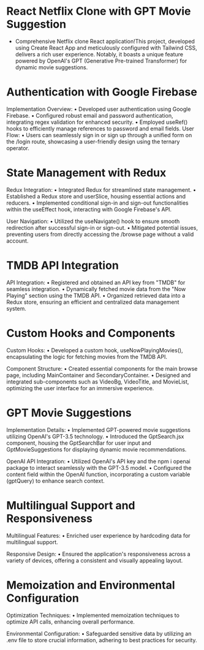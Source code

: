 # React Netflix Clone with GPT Movie Suggestion

- Comprehensive Netflix clone React application!This project, developed using Create React App and meticulously configured with Tailwind CSS, delivers a rich user experience. Notably, it boasts a unique feature powered by OpenAI's GPT (Generative Pre-trained Transformer) for dynamic movie suggestions.


# Authentication with Google Firebase

Implementation Overview:
• Developed user authentication using Google Firebase.
• Configured robust email and password authentication, integrating regex validation for enhanced security.
• Employed useRef() hooks to efficiently manage references to password and email fields.
User Flow:
• Users can seamlessly sign in or sign up through a unified form on the /login route, showcasing a user-friendly design using the ternary operator.


# State Management with Redux

Redux Integration:
• Integrated Redux for streamlined state management.
• Established a Redux store and userSlice, housing essential actions and reducers.
• Implemented conditional sign-in and sign-out functionalities within the useEffect hook, interacting with Google Firebase's API.

User Navigation:
• Utilized the useNavigate() hook to ensure smooth redirection after successful sign-in or sign-out.
• Mitigated potential issues, preventing users from directly accessing the /browse page without a valid account.


# TMDB API Integration

API Integration:
• Registered and obtained an API key from "TMDB" for seamless integration.
• Dynamically fetched movie data from the "Now Playing" section using the TMDB API.
• Organized retrieved data into a Redux store, ensuring an efficient and centralized data management system.


# Custom Hooks and Components

Custom Hooks:
• Developed a custom hook, useNowPlayingMovies(), encapsulating the logic for fetching movies from the TMDB API.

Component Structure:
• Created essential components for the main browse page, including MainContainer and SecondaryContainer.
• Designed and integrated sub-components such as VideoBg, VideoTitle, and MovieList, optimizing the user interface for an immersive experience.

# GPT Movie Suggestions 

Implementation Details:
• Implemented GPT-powered movie suggestions utilizing OpenAI's GPT-3.5 technology.
• Introduced the GptSearch.jsx component, housing the GptSearchBar for user input and GptMovieSuggestions for displaying dynamic movie recommendations.

OpenAI API Integration:
• Utilized OpenAI's API key and the npm i openai package to interact seamlessly with the GPT-3.5 model.
• Configured the content field within the OpenAI function, incorporating a custom variable (gptQuery) to enhance search context.

# Multilingual Support and Responsiveness

Multilingual Features:
• Enriched user experience by hardcoding data for multilingual support.

Responsive Design:
• Ensured the application's responsiveness across a variety of devices, offering a consistent and visually appealing layout.


# Memoization and Environmental Configuration

Optimization Techniques:
• Implemented memoization techniques to optimize API calls, enhancing overall performance.

Environmental Configuration:
• Safeguarded sensitive data by utilizing an .env file to store crucial information, adhering to best practices for security.


























<!-- IN MORE PRECISE WAY

1) Created react application through cra & configured with tailwind, then created routes with {CreateRouteBrowser}.
Firstly we created /login route and created sign in/ sign up form on the same page by using ternary operator.

2) Then we used google firebase to create or make Authentication (used email, password auth of google firebase) then configured the sign up & sign up code in a button handler.

3) Also used regex for email and password so, it will have some conditions on both these fields. Also used useRef() hook to have reference with password and email field.

4) Downloaded 2 redux libraries, created store and then created userSlice and export all actions and reducers functions. Then, we wrote sign in and sign out case inside a if else condition by using again an api by google firebase . (Get the currently signed in user) All these we wrote it inside useEffect hook.

5) Also, we use { Navigate () } hook to navigate our user after sign in or sign out in login.jsx. We only provide navigate() in our AuthChangedApi. Also we fixed the bug we have inside our code so, our user won't go directly to /browse page without having an account.

6) Then, we created an account on "TMDB" and there we o into APi< API Reference < Movie list<  Now playing,  section. After the we created const = ALL_Options and saved header options in that. After that we created a function for fetching movies from the provided API by TMDB.

7) Then, we create slice for movies (moviesSlice) and add it into appStore of reducer and then used useDispatch(), to access data and passed our json.results in useDispatch so, the data come from api can get stored in redux store.
(Basically we fetched API from TMDB API and store it in our redux store)

8) After all we created our own custom hook, useNowPLayingMovies(); and shifts all the code and moved it in out custom hook to make it look clear.

9) Then we fetched a single movie trailer through youtube key we got through API and used that key in youtube embedded link.

10) Then we created our 2 main components that will be present in /Browse, which are: MainContainer and SecondaryContainer.
In MainContainer we create 2 more componenets the first is VideoBg and second is VideoTitle then we passed props of movie that we will be going to show on the front page and then we customize or used tailwind for UI.
In VideoTitle component we set the name and description of the main movie and used props  from out MainContainer and Same we did in VideoBg component.

11) Then we created secondart container component and in that we used component MovieList to displayed on secondary container component.
In MovieList, we fetched different different movies role from their respective api for example: popular movies, top rated, now playing etc. And then create custom hooks for each movie list and in MovieCard component, we designed the look of movie card and we used it in MovieList. Then, we add tailwind to enhance UI.

12) Then , we start working on out GPT feature.
We created a component named GptSearch.jsx in which we add 2 components, named: GptSearchBar and GptMovieSuggestions.
In GptSearchBar.jsx we created a search field and button. Then, we use a hook named: useRef() to get the value of the search field.
And the main feature: we used API_KEY from OpenAI platform and used the function provided by them and also installed "npm i openai" and then configured it and in the content field of the function we got from platform openai we used our own custom  const variable and name is: "gptQuerry".
(In the gptQuerry we add context by ourself so, if the used do not set prompt properly or accurately, it will still show accurate results and also we add the name we used in useRef hook  like this : (gptInputBox.current.value) so, the data user will type in search box will be noticed or notified by our openai configuration).

13) Then we store all our movies we get as result/output of our GptMovies, then we run map on gptMovies and run fetched with each element our map function has.
After this, we got array of promises and we converted it with Promise.all and in last we dispatch in "addGptMovieResult" and finally we reuse our component: <MovieList/> and showed on UI by the map function.

14) Then we perform some memoization to control unnecessary API calls and also made our app mulilingual (Multi language) by hardcoded data.
And in last we made our React application responsive and also we add .env file and save our crucial data in it.
 -->













